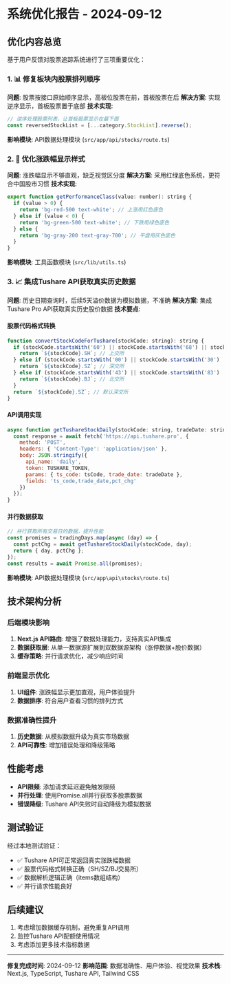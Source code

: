# 系统优化报告 - 2024-09-12

## 优化内容总览
基于用户反馈对股票追踪系统进行了三项重要优化：

### 1. 📊 修复板块内股票排列顺序
**问题**: 股票按接口原始顺序显示，高板位股票在前，首板股票在后
**解决方案**: 实现逆序显示，首板股票置于底部
**技术实现**: 
```javascript
// 逆序处理股票列表，让首板股票显示在最下面
const reversedStockList = [...category.StockList].reverse();
```
**影响模块**: API数据处理模块 (`src/app/api/stocks/route.ts`)

### 2. 🎨 优化涨跌幅显示样式
**问题**: 涨跌幅显示不够直观，缺乏视觉区分度
**解决方案**: 采用红绿底色系统，更符合中国股市习惯
**技术实现**:
```javascript
export function getPerformanceClass(value: number): string {
  if (value > 0) {
    return 'bg-red-500 text-white'; // 上涨用红色底色
  } else if (value < 0) {
    return 'bg-green-500 text-white'; // 下跌用绿色底色
  } else {
    return 'bg-gray-200 text-gray-700'; // 平盘用灰色底色
  }
}
```
**影响模块**: 工具函数模块 (`src/lib/utils.ts`)

### 3. 📈 集成Tushare API获取真实历史数据
**问题**: 历史日期查询时，后续5天溢价数据为模拟数据，不准确
**解决方案**: 集成Tushare Pro API获取真实历史股价数据
**技术要点**:

#### 股票代码格式转换
```javascript
function convertStockCodeForTushare(stockCode: string): string {
  if (stockCode.startsWith('60') || stockCode.startsWith('68') || stockCode.startsWith('51')) {
    return `${stockCode}.SH`; // 上交所
  } else if (stockCode.startsWith('00') || stockCode.startsWith('30') || stockCode.startsWith('12')) {
    return `${stockCode}.SZ`; // 深交所
  } else if (stockCode.startsWith('43') || stockCode.startsWith('83') || stockCode.startsWith('87')) {
    return `${stockCode}.BJ`; // 北交所
  }
  return `${stockCode}.SZ`; // 默认深交所
}
```

#### API调用实现
```javascript
async function getTushareStockDaily(stockCode: string, tradeDate: string): Promise<number> {
  const response = await fetch('https://api.tushare.pro', {
    method: 'POST',
    headers: { 'Content-Type': 'application/json' },
    body: JSON.stringify({
      api_name: 'daily',
      token: TUSHARE_TOKEN,
      params: { ts_code: tsCode, trade_date: tradeDate },
      fields: 'ts_code,trade_date,pct_chg'
    })
  });
}
```

#### 并行数据获取
```javascript
// 并行获取所有交易日的数据，提升性能
const promises = tradingDays.map(async (day) => {
  const pctChg = await getTushareStockDaily(stockCode, day);
  return { day, pctChg };
});
const results = await Promise.all(promises);
```

**影响模块**: API数据处理模块 (`src/app\api\stocks\route.ts`)

## 技术架构分析

### 后端模块影响
1. **Next.js API路由**: 增强了数据处理能力，支持真实API集成
2. **数据获取层**: 从单一数据源扩展到双数据源架构（涨停数据+股价数据）
3. **缓存策略**: 并行请求优化，减少响应时间

### 前端显示优化
1. **UI组件**: 涨跌幅显示更加直观，用户体验提升
2. **数据排序**: 符合用户查看习惯的排列方式

### 数据准确性提升
1. **历史数据**: 从模拟数据升级为真实市场数据
2. **API可靠性**: 增加错误处理和降级策略

## 性能考虑
- **API限频**: 添加请求延迟避免触发限频
- **并行处理**: 使用Promise.all并行获取多股票数据
- **错误降级**: Tushare API失败时自动降级为模拟数据

## 测试验证
经过本地测试验证：
- ✅ Tushare API可正常返回真实涨跌幅数据
- ✅ 股票代码格式转换正确（SH/SZ/BJ交易所）
- ✅ 数据解析逻辑正确（items数组结构）
- ✅ 并行请求性能良好

## 后续建议
1. 考虑增加数据缓存机制，避免重复API调用
2. 监控Tushare API配额使用情况
3. 考虑添加更多技术指标数据

---
**修复完成时间**: 2024-09-12
**影响范围**: 数据准确性、用户体验、视觉效果
**技术栈**: Next.js, TypeScript, Tushare API, Tailwind CSS